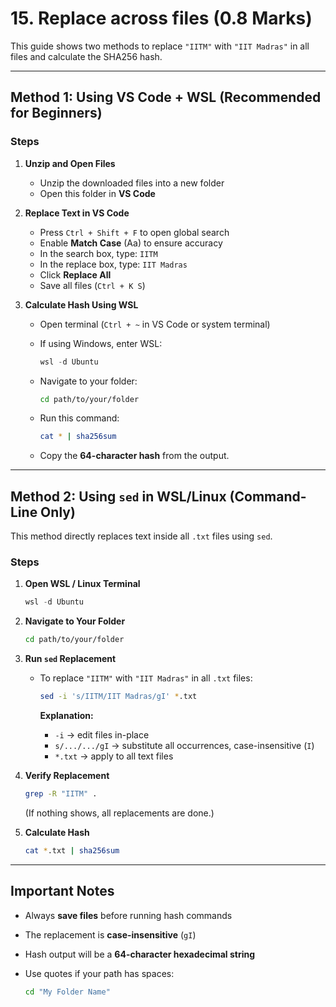 # 15. Replace across files (0.8 Marks)

This guide shows two methods to replace `"IITM"` with `"IIT Madras"` in all files and calculate the SHA256 hash.

---

## Method 1: Using VS Code + WSL (Recommended for Beginners)

### Steps

1. **Unzip and Open Files**

   * Unzip the downloaded files into a new folder
   * Open this folder in **VS Code**

2. **Replace Text in VS Code**

   * Press `Ctrl + Shift + F` to open global search
   * Enable **Match Case** (Aa) to ensure accuracy
   * In the search box, type: `IITM`
   * In the replace box, type: `IIT Madras`
   * Click **Replace All**
   * Save all files (`Ctrl + K S`)

3. **Calculate Hash Using WSL**

   * Open terminal (`Ctrl + ~` in VS Code or system terminal)
   * If using Windows, enter WSL:

     ```powershell
     wsl -d Ubuntu
     ```

   * Navigate to your folder:

     ```bash
     cd path/to/your/folder
     ```

   * Run this command:

     ```bash
     cat * | sha256sum
     ```

   * Copy the **64-character hash** from the output.

---

## Method 2: Using `sed` in WSL/Linux (Command-Line Only)

This method directly replaces text inside all `.txt` files using `sed`.

### Steps

1. **Open WSL / Linux Terminal**

   ```powershell
   wsl -d Ubuntu
   ```

2. **Navigate to Your Folder**

   ```bash
   cd path/to/your/folder
   ```

3. **Run `sed` Replacement**

   * To replace `"IITM"` with `"IIT Madras"` in all `.txt` files:

     ```bash
     sed -i 's/IITM/IIT Madras/gI' *.txt
     ```

     **Explanation:**

     * `-i` → edit files in-place
     * `s/.../.../gI` → substitute all occurrences, case-insensitive (`I`)
     * `*.txt` → apply to all text files

4. **Verify Replacement**

   ```bash
   grep -R "IITM" .
   ```

   (If nothing shows, all replacements are done.)

5. **Calculate Hash**

   ```bash
   cat *.txt | sha256sum
   ```

---

## Important Notes

* Always **save files** before running hash commands
* The replacement is **case-insensitive** (`gI`)
* Hash output will be a **64-character hexadecimal string**
* Use quotes if your path has spaces:

  ```bash
  cd "My Folder Name"
  ```

